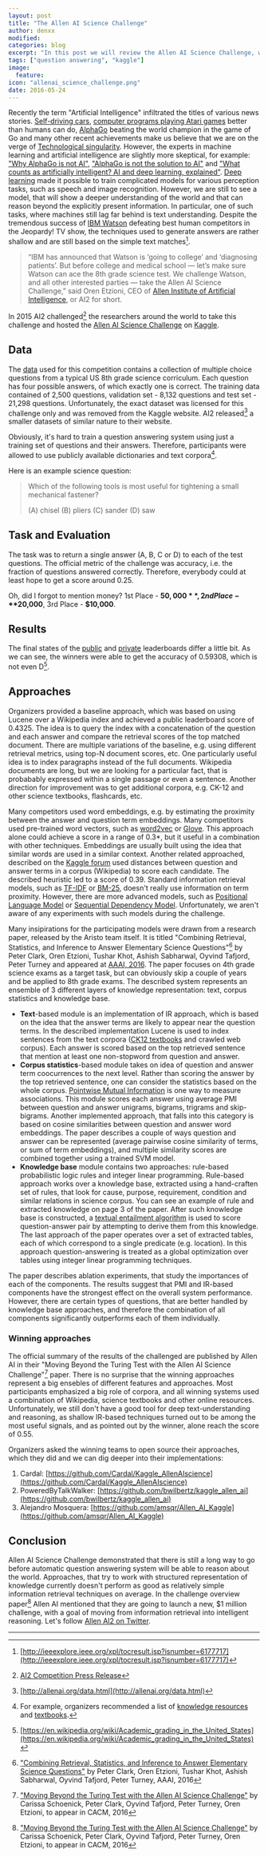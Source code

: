 ```yaml
---
layout: post
title: "The Allen AI Science Challenge"
author: denxx
modified:
categories: blog
excerpt: "In this post we will review the Allen AI Science Challenge, which finished a couple of months ago on Kaggle. Participants developed systems to automatically answer multiple-choice 8th grade science questions."
tags: ["question answering", "kaggle"]
image:
  feature:
icon: "allenai_science_challenge.png"
date: 2016-05-24
---
```


Recently the term "Artificial Intelligence" infiltrated the titles of various news stories. [Self-driving cars](https://en.wikipedia.org/wiki/Autonomous_car), [computer programs playing Atari games](https://www.cs.toronto.edu/~vmnih/docs/dqn.pdf) better than humans can do, [AlphaGo](https://en.wikipedia.org/wiki/AlphaGo) beating the world champion in the game of Go and many other recent achievements make us believe that we are on the verge of [Technological singularity](https://en.wikipedia.org/wiki/Technological_singularity). However, the experts in machine learning and artificial intelligence are slightly more skeptical, for example: ["Why AlphaGo is not AI"](http://spectrum.ieee.org/automaton/robotics/artificial-intelligence/why-alphago-is-not-ai), ["AlphaGo is not the solution to AI"](http://hunch.net/?p=3692542) and ["What counts as artificially intelligent? AI and deep learning, explained"](http://www.theverge.com/2016/2/29/11133682/deep-learning-ai-explained-machine-learning). [Deep learning](https://en.wikipedia.org/wiki/Deep_learning) made it possible to train complicated models for various perception tasks, such as speech and image recognition. However, we are still to see a model, that will show a deeper understanding of the world and that can reason beyond the explicitly present information. In particular, one of such tasks, where machines still lag far behind is text understanding. Despite the tremendous success of [IBM Watson](http://www.ibm.com/smarterplanet/us/en/ibmwatson/what-is-watson.html) defeating best human competitors in the Jeopardy! TV show, the techniques used to generate answers are rather shallow and are still based on the simple text matches[^1].

> “IBM has announced that Watson is ‘going to college’ and ‘diagnosing patients’. But before college and medical school — let’s make sure Watson can ace the 8th grade science test. We challenge Watson, and all other interested parties — take the Allen AI Science Challenge,” said Oren Etzioni, CEO of [Allen Institute of Artificial Intelligence](http://allenai.org/), or AI2 for short.

In 2015 AI2 challenged[^2] the researchers around the world to take this challenge and hosted the [Allen AI Science Challenge](https://www.kaggle.com/c/the-allen-ai-science-challenge) on [Kaggle](http://kaggle.com).

## Data

The [data](https://www.kaggle.com/c/the-allen-ai-science-challenge/data) used for this competition contains a collection of multiple choice questions from a typical US 8th grade science corriculum. Each question has four possible answers, of which exactly one is correct. The training data contained of 2,500 questions, validation set - 8,132 questions and test set - 21,298 questions. Unfortunately, the exact dataset was licensed for this challenge only and was removed from the Kaggle website. AI2 released[^3] a smaller datasets of similar nature to their website.

Obviously, it's hard to train a question answering system using just a training set of questions and their answers. Therefore, participants were allowed to use publicly available dictionaries and text corpora[^4].

Here is an example science question:

> Which of the following tools is most useful for tightening a small mechanical fastener?
>
> (A) chisel
> (B) pliers
> (C) sander
> (D) saw

## Task and Evaluation

The task was to return a single answer (A, B, C or D) to each of the test questions. The official metric of the challenge was accuracy, i.e. the fraction of questions answered correctly. Therefore, everybody could at least hope to get a score around 0.25.

Oh, did I forgot to mention money? 1st Place - **$50,000**, 2nd Place - **$20,000**, 3rd Place - **$10,000**.

## Results

The final states of the [public](https://www.kaggle.com/c/the-allen-ai-science-challenge/leaderboard/public) and [private](https://www.kaggle.com/c/the-allen-ai-science-challenge/leaderboard/private) leaderboards differ a little bit. As we can see, the winners were able to get the accuracy of 0.59308, which is not even D[^5].

## Approaches

Organizers provided a baseline approach, which was based on using Lucene over a Wikipedia index and achieved a public leaderboard score of 0.4325. The idea is to query the index with a concatenation of the question and each answer and compare the retrieval scores of the top matched document. There are multiple variations of the baseline, e.g. using different retrieval metrics, using top-N document scores, etc. One particularly useful idea is to index paragraphs instead of the full documents. Wikipedia documents are long, but we are looking for a particular fact, that is probabably expressed within a single passage or even a sentence. Another direction for improvement was to get additional corpora, e.g. CK-12 and other science textbooks, flashcards, etc.

Many competitors used word embeddings, e.g. by estimating the proximity between the answer and question term embeddings. Many competitors used pre-trained word vectors, such as [word2vec](https://code.google.com/archive/p/word2vec/) or [Glove](http://nlp.stanford.edu/projects/glove/). This approach alone could achieve a score in a range of 0.3*, but it useful in a combination with other techniques. Embeddings are usually built using the idea that similar words are used in a similar context. Another related approached, described on the [Kaggle forum](https://www.kaggle.com/c/the-allen-ai-science-challenge/forums/t/18983/0-39-quick-solution) used distances between question and answer terms in a corpus (Wikipedia) to score each candidate. The described heuristic led to a score of 0.39. Standard information retrieval models, such as [TF-IDF](https://en.wikipedia.org/wiki/Tf%E2%80%93idf) or [BM-25](https://en.wikipedia.org/wiki/Okapi_BM25), doesn't really use information on term proximity. However, there are more advanced models, such as [Positional Language Model](http://sifaka.cs.uiuc.edu/~ylv2/pub/sigir09-plm.pdf) or [Sequential Dependency Model](http://citeseerx.ist.psu.edu/viewdoc/download?doi=10.1.1.61.1097&rep=rep1&type=pdf). Unfortunately, we aren't aware of any experiments with such models during the challenge.

Many insipirations for the participating models were drawn from a research paper, released by the Aristo team itself. It is titled "Combining Retrieval, Statistics, and Inference to Answer Elementary Science Questions"[^6] by Peter Clark, Oren Etzioni, Tushar Khot, Ashish Sabharwal, Oyvind Tafjord, Peter Turney and appeared at [AAAI, 2016](http://www.aaai.org/Conferences/AAAI/aaai16.php). The paper focuses on 4th grade science exams as a target task, but can obviously skip a couple of years and be applied to 8th grade exams. The described system represents an ensemble of 3 different layers of knowledge representation: text, corpus statistics and knowledge base.

- **Text**-based module is an implementation of IR approach, which is based on the idea that the answer terms are likely to appear near the question terms. In the described implementation Lucene is used to index sentences from the text corpora ([CK12 textbooks](http://ck12.org) and crawled web corpus). Each answer is scored based on the top retrieved sentence that mention at least one non-stopword from question and answer.
- **Corpus statistics**-based module takes on idea of question and answer term coocurrences to the next level. Rather than scoring the answer by the top retrieved sentence, one can consider the statistics based on the whole corpus. [Pointwise Mutual Information](http://en.wikipedia.org/wiki/Pointwise_mutual_information) is one way to measure associations. This module scores each answer using average PMI between question and answer unigrams, bigrams, trigrams and skip-bigrams. Another implemented approach, that falls into this category is based on cosine similarities between question and answer word embeddings. The paper describes a couple of ways question and answer can be represented (average pairwise cosine similarity of terms, or sum of term embeddings), and multiple similarity scores are combined together using a trained SVM model.
- **Knowledge base** module contains two approaches: rule-based probabilistic logic rules and integer linear programming. Rule-based approach works over a knowledge base, extracted using a hand-craften set of rules, that look for cause, purpose, requirement, condition and similar relations in science corpus. You can see an example of rule and extracted knowledge on page 3 of the paper. After such knowledge base is constructed, a [textual entailment algorithm](https://en.wikipedia.org/wiki/Textual_entailment) is used to score question-answer pair by attempting to derive them from this knowledge. The last approach of the paper operates over a set of extracted tables, each of which correspond to a single predicate (e.g. location). In this approach question-answering is treated as a global optimization over tables using integer linear programming techniques.

The paper describes ablation experiments, that study the importances of each of the components. The results suggest that PMI and IR-based components have the strongest effect on the overall system performance. However, there are certain types of questions, that are better handled by knowledge base approaches, and therefore the combination of all components significantly outperforms each of them individually.


### Winning approaches

The official summary of the results of the challenged are published by Allen AI in their "Moving Beyond the Turing Test with the Allen AI Science Challenge"[^7] paper. There is no surprise that the winning approaches represent a big ensebles of different features and approaches. Most participants emphasized a big role of corpora, and all winning systems used a combination of Wikipedia, science textbooks and other online resources. Unfortunately, we still don't have a good tool for deep text-understanding and reasoning, as shallow IR-based techniques turned out to be among the most useful signals, and as pointed out by the winner, alone reach the score of 0.55. 

Organizers asked the winning teams to open source their approaches, which they did and we can dig deeper into their implementations:

1. Cardal: [https://github.com/Cardal/Kaggle_AllenAIscience](https://github.com/Cardal/Kaggle_AllenAIscience)
2. PoweredByTalkWalker: [https://github.com/bwilbertz/kaggle_allen_ai](https://github.com/bwilbertz/kaggle_allen_ai)
3. Alejandro Mosquera: [https://github.com/amsqr/Allen_AI_Kaggle](https://github.com/amsqr/Allen_AI_Kaggle)

## Conclusion

Allen AI Science Challenge demonstrated that there is still a long way to go before automatic question answering system will be able to reason about the world. Approaches, that try to work with structured representation of knowledge currently doesn't perform as good as relatively simple information retrieval techniques on average. In the challenge overview paper[^7] Allen AI mentioned that they are going to launch a new, $1 million challenge, with a goal of moving from information retrieval into intelligent reasoning. Let's follow [Allen AI2 on Twitter](http://twitter.com/allenai_org).


---

[^1]: [http://ieeexplore.ieee.org/xpl/tocresult.jsp?isnumber=6177717](http://ieeexplore.ieee.org/xpl/tocresult.jsp?isnumber=6177717)
[^2]: [AI2 Competition Press Release](http://allenai.org/content/articles/AI2KaggleCompetitionPressRelease.pdf)
[^3]: [http://allenai.org/data.html](http://allenai.org/data.html)
[^4]: For example, organizers recommended a list of [knowledge resources](http://aclweb.org/aclwiki/index.php?title=RTE_Knowledge_Resources#Publicly_available_Resources) and [textbooks](http://www.ck12.org/).
[^5]: [https://en.wikipedia.org/wiki/Academic_grading_in_the_United_States](https://en.wikipedia.org/wiki/Academic_grading_in_the_United_States)
[^6]: ["Combining Retrieval, Statistics, and Inference to Answer Elementary Science Questions"](http://web.engr.illinois.edu/~khashab2/files/2015_aristo/2015_aristo_aaai-2016.pdf) by Peter Clark, Oren Etzioni, Tushar Khot, Ashish Sabharwal, Oyvind Tafjord, Peter Turney, AAAI, 2016
[^7]: ["Moving Beyond the Turing Test with the Allen AI Science Challenge"](http://arxiv.org/pdf/1604.04315v2.pdf) by Carissa Schoenick, Peter Clark, Oyvind Tafjord, Peter Turney, Oren Etzioni, to appear in CACM, 2016